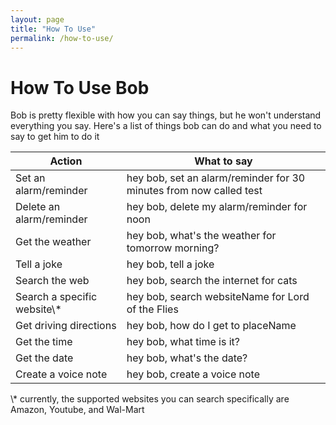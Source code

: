 ```yaml
---
layout: page
title: "How To Use"
permalink: /how-to-use/
---
```

# How To Use Bob
Bob is pretty flexible with how you can say things, but he won't understand everything you say. Here's a list of things bob can do and what you need to say to get him to do it
<table>
<thead>
	<tr>
		<th>Action</th>
		<th>What to say</th>
	</tr>
</thead>
<tbody>
	<tr><td>Set an alarm/reminder</td><td>hey bob, set an alarm/reminder for 30 minutes from now called test</td></tr>
	<tr><td>Delete an alarm/reminder</td><td>hey bob, delete my alarm/reminder for noon</td></tr>
	<tr><td>Get the weather</td><td>hey bob, what's the weather for tomorrow morning?</td></tr>
	<tr><td>Tell a joke</td><td>hey bob, tell a joke</td></tr>
	<tr><td>Search the web</td><td>hey bob, search the internet for cats</td></tr>
	<tr><td>Search a specific website\*</td><td>hey bob, search websiteName for Lord of the Flies</td></tr>
	<tr><td>Get driving directions</td><td>hey bob, how do I get to placeName</td></tr>
	<tr><td>Get the time</td><td>hey bob, what time is it?</td></tr>
	<tr><td>Get the date</td><td>hey bob, what's the date?</td></tr>
	<tr><td>Create a voice note</td><td>hey bob, create a voice note</td></tr>
</tbody>
</table>
\* currently, the supported websites you can search specifically are Amazon, Youtube, and Wal-Mart
